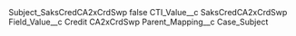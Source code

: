 <?xml version="1.0" encoding="UTF-8"?>
<CustomMetadata xmlns="http://soap.sforce.com/2006/04/metadata" xmlns:xsi="http://www.w3.org/2001/XMLSchema-instance" xmlns:xsd="http://www.w3.org/2001/XMLSchema">
    <label>Subject_SaksCredCA2xCrdSwp</label>
    <protected>false</protected>
    <values>
        <field>CTI_Value__c</field>
        <value xsi:type="xsd:string">SaksCredCA2xCrdSwp</value>
    </values>
    <values>
        <field>Field_Value__c</field>
        <value xsi:type="xsd:string">Credit CA2xCrdSwp</value>
    </values>
    <values>
        <field>Parent_Mapping__c</field>
        <value xsi:type="xsd:string">Case_Subject</value>
    </values>
</CustomMetadata>
